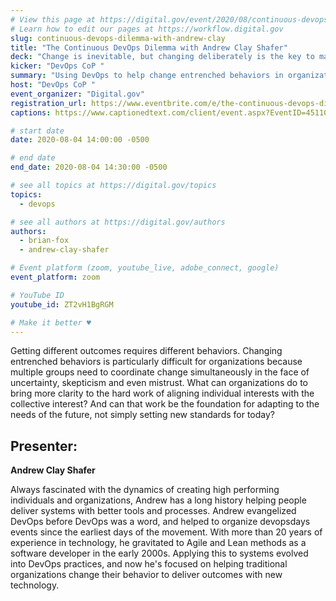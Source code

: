 ```yaml
---
# View this page at https://digital.gov/event/2020/08/continuous-devops-dilemma-with-andrew-clay
# Learn how to edit our pages at https://workflow.digital.gov
slug: continuous-devops-dilemma-with-andrew-clay
title: "The Continuous DevOps Dilemma with Andrew Clay Shafer"
deck: "Change is inevitable, but changing deliberately is the key to making the most of our circumstances."
kicker: "DevOps CoP "
summary: "Using DevOps to help change entrenched behaviors in organizations. "
host: "DevOps CoP "
event_organizer: "Digital.gov"
registration_url: https://www.eventbrite.com/e/the-continuous-devops-dilemma-with-andrew-clay-shafer-tickets-114336856616
captions: https://www.captionedtext.com/client/event.aspx?EventID=4511028&CustomerID=321

# start date
date: 2020-08-04 14:00:00 -0500

# end date
end_date: 2020-08-04 14:30:00 -0500

# see all topics at https://digital.gov/topics
topics:
  - devops

# see all authors at https://digital.gov/authors
authors:
  - brian-fox
  - andrew-clay-shafer

# Event platform (zoom, youtube_live, adobe_connect, google)
event_platform: zoom

# YouTube ID
youtube_id: ZT2vH1BgRGM

# Make it better ♥
---
```


Getting different outcomes requires different behaviors. Changing entrenched behaviors is particularly difficult for organizations because multiple groups need to coordinate change simultaneously in the face of uncertainty, skepticism and even mistrust. What can organizations do to bring more clarity to the hard work of aligning individual interests with the collective interest? And can that work be the foundation for adapting to the needs of the future, not simply setting new standards for today?

## Presenter:

**Andrew Clay Shafer**

Always fascinated with the dynamics of creating high performing individuals and organizations, Andrew has a long history helping people deliver systems with better tools and processes. Andrew evangelized DevOps before DevOps was a word, and helped to organize devopsdays events since the earliest days of the movement. With more than 20 years of experience in technology, he gravitated to Agile and Lean methods as a software developer in the early 2000s. Applying this to systems evolved into DevOps practices, and now he's focused on helping traditional organizations change their behavior to deliver outcomes with new technology.
